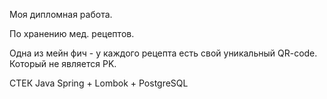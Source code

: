 Моя дипломная работа.

По хранению мед. рецептов. 

Одна из мейн фич - у каждого рецепта есть свой уникальный QR-code. Который не является PK.

СТЕК
Java Spring + Lombok + PostgreSQL
